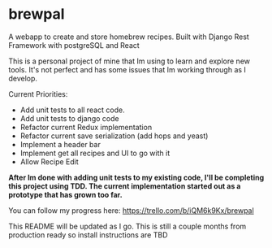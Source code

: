 # brewpal
A webapp to create and store homebrew recipes. Built with Django Rest Framework with postgreSQL and React

This is a personal project of mine that Im using to learn and explore new tools. It's not perfect and has some issues that Im working through as I develop. 

Current Priorities:
  * Add unit tests to all react code. 
  * Add unit tests to django code
  * Refactor current Redux implementation
  * Refactor current save serialization (add hops and yeast)
  * Implement a header bar
  * Implement get all recipes and UI to go with it
  * Allow Recipe Edit
  
**After Im done with adding unit tests to my existing code, I'll be completing this project using TDD. The current implementation started out as a prototype that has grown too far.** 

You can follow my progress here: https://trello.com/b/iQM6k9Kx/brewpal

This README will be updated as I go. This is still a couple months from production ready so install instructions are TBD
